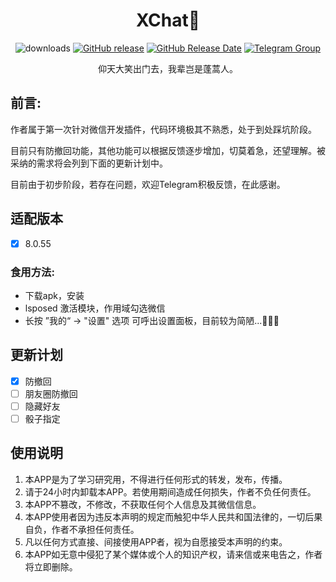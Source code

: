 <div align="center">
<h1>XChat👋</h1>

![downloads](https://img.shields.io/github/downloads/Xposed-Modules-Repo/com.xchat/total)
[![GitHub release](https://img.shields.io/github/downloads/Xposed-Modules-Repo/com.xchat)](https://github.com/Xposed-Modules-Repo/com.xchat/releases)
[![GitHub Release Date](https://img.shields.io/github/downloads/Xposed-Modules-Repo/com.xchat)](https://github.com/Xposed-Modules-Repo/com.xchat/releases)
[![Telegram Group](https://img.shields.io/badge/Telegram-Group-blue.svg?logo=telegram)](https://t.me/+iQDVYJRqfkY4YzRl)

<p>仰天大笑出门去，我辈岂是蓬蒿人。</p>
</div>


## 前言:
  <p>作者属于第一次针对微信开发插件，代码环境极其不熟悉，处于到处踩坑阶段。</p>
  <p>目前只有防撤回功能，其他功能可以根据反馈逐步增加，切莫着急，还望理解。被采纳的需求将会列到下面的更新计划中。</p>
  <p>目前由于初步阶段，若存在问题，欢迎Telegram积极反馈，在此感谢。</p>
  
## 适配版本
- [x] 8.0.55

### 食用方法:
- 下载apk，安装
- lsposed 激活模块，作用域勾选微信
- 长按 ”我的“ -> "设置" 选项 可呼出设置面板，目前较为简陋...🤷🏻‍♀️
  
## 更新计划
- [x] 防撤回
- [ ] 朋友圈防撤回
- [ ] 隐藏好友
- [ ] 骰子指定
      
## 使用说明
1. 本APP是为了学习研究用，不得进行任何形式的转发，发布，传播。
2. 请于24小时内卸载本APP。若使用期间造成任何损失，作者不负任何责任。
3. 本APP不篡改，不修改，不获取任何个人信息及其微信信息。
4. 本APP使用者因为违反本声明的规定而触犯中华人民共和国法律的，一切后果自负，作者不承担任何责任。
5. 凡以任何方式直接、间接使用APP者，视为自愿接受本声明的约束。
6. 本APP如无意中侵犯了某个媒体或个人的知识产权，请来信或来电告之，作者将立即删除。
